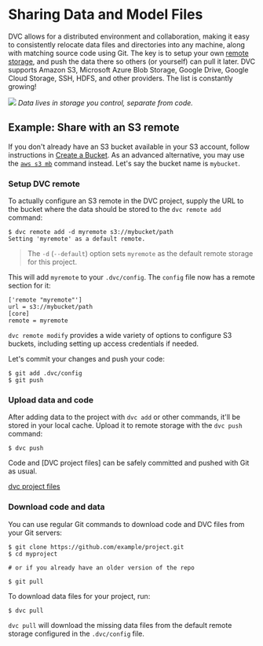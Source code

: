 # Sharing Data and Model Files

DVC allows for a distributed environment and collaboration, making it easy to
consistently relocate data files and directories into any machine, along with
matching source code using Git. The key is to setup your own
[remote storage](/doc/command-reference/remote), and push the data there so
others (or yourself) can pull it later. DVC supports Amazon S3, Microsoft Azure
Blob Storage, Google Drive, Google Cloud Storage, SSH, HDFS, and other
providers. The list is constantly growing!

![](/img/model-sharing-digram.png) _Data lives in storage you control, separate
from code._

## Example: Share with an S3 remote

If you don't already have an S3 bucket available in your S3 account, follow
instructions in [Create a Bucket]. As an advanced alternative, you may use the
[`aws s3 mb`] command instead. Let's say the bucket name is `mybucket`.

[create a bucket]:
  https://docs.aws.amazon.com/AmazonS3/latest/gsg/CreatingABucket.html
[`aws s3 mb`]: https://docs.aws.amazon.com/cli/latest/reference/s3/mb.html

### Setup DVC remote

To actually configure an S3 remote in the <abbr>DVC project</abbr>, supply the
URL to the bucket where the data should be stored to the `dvc remote add`
command:

```dvc
$ dvc remote add -d myremote s3://mybucket/path
Setting 'myremote' as a default remote.
```

> The `-d` (`--default`) option sets `myremote` as the default remote storage
> for this project.

This will add `myremote` to your `.dvc/config`. The `config` file now has a
remote section for it:

```dvc
['remote "myremote"']
url = s3://mybucket/path
[core]
remote = myremote
```

`dvc remote modify` provides a wide variety of options to configure S3 buckets,
including setting up access credentials if needed.

Let's commit your changes and push your code:

```dvc
$ git add .dvc/config
$ git push
```

### Upload data and code

After adding data to the <abbr>project</abbr> with `dvc add` or other commands,
it'll be stored in your local <abbr>cache</abbr>. Upload it to remote storage
with the `dvc push` command:

```dvc
$ dvc push
```

Code and [DVC project files] can be safely committed and pushed with Git as
usual.

[dvc project files](/doc/user-guide/project-structure/pipelines-files)

### Download code and data

You can use regular Git commands to download code and DVC files from your Git
servers:

```dvc
$ git clone https://github.com/example/project.git
$ cd myproject

# or if you already have an older version of the repo

$ git pull
```

To download data files for your <abbr>project</abbr>, run:

```dvc
$ dvc pull
```

`dvc pull` will download the missing data files from the default remote storage
configured in the `.dvc/config` file.
